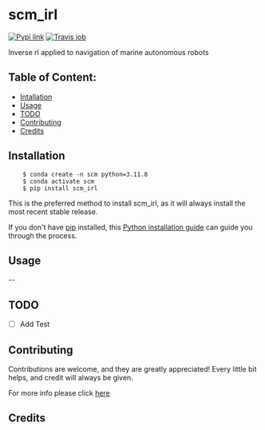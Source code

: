 # scm_irl


[![Pypi link](https://img.shields.io/pypi/v/scm_irl.svg)](https://pypi.python.org/pypi/scm_irl)
[![Travis job](https://img.shields.io/travis/esquivelrs/scm_irl.svg)](https://travis-ci.org/esquivelrs/scm_irl)




Inverse rl applied to navigation of marine autonomous robots

## Table of Content:

- [Intallation](#installation)
- [Usage](#usage)
- [TODO](#todo)
- [Contributing](#contributing)
- [Credits](#credits)

## Installation


```batch
    $ conda create -n scm python=3.11.8
    $ conda activate scm
    $ pip install scm_irl
```

This is the preferred method to install scm_irl, as it will always
install the most recent stable release.

If you don't have [pip](https://pip.pypa.io) installed, this 
[Python installation guide](http://docs.python-guide.org/en/latest/starting/installation/) 
can guide you through the process.

## Usage

--


## TODO

- [ ] Add Test


## Contributing

Contributions are welcome, and they are greatly appreciated! Every
little bit helps, and credit will always be given.

For more info please click [here](./CONTRIBUTING.md)


## Credits


